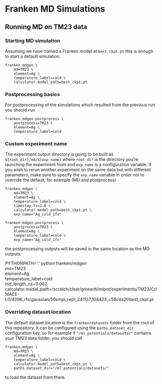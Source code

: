 # Franken MD Simulations

## Running MD on TM23 data

### Starting MD simulation

Assuming we have trained a Franken model at `best_ckpt.pt` this is enough to start a default simulation.
```
franken.mdgen \
    md=TM23 \
    element=Ag \
    temperature_label=cold \
    calculator.model_path=best_ckpt.pt
```

### Postprocessing basics
For postprocessing of the simulations which resulted from the previous run you should run
```
franken.mdgen.postprocess \
    postprocess=TM23 \
    element=Ag \
    temperature_label=cold
```

### Custom experiment name

The experiment output directory is going to be built as `${root_dir}/md/${exp_name}` where `root_dir` is the directory you're launching the experiment from and `exp_name` is a configuration variable. If you wish to rerun another experiment on the same data but with different parameters, make sure to specify the `exp_name` variable in order not to override the default, for example (MD and postprocess)
```
franken.mdgen \
    md=TM23 \
    element=Ag \
    temperature_label=cold \
    timestep_fs=1.0 \
    calculator.model_path=best_ckpt.pt \
    exp_name="Ag_cold_1fs"

franken.mdgen.postprocess \
    postprocess=TM23 \
    element=Ag \
    temperature_label=cold \
    exp_name="Ag_cold_1fs"
```

the postprocessing outputs will be saved in the same location as the MD outputs.


PYTHONPATH='.' python franken/mdgen \
    md=TM23 \
    element=Ag \
    temperature_label=cold \
    md_length_ns=0.002 \
    calculator.model_path=/scratch/clear/gmeanti/mlpot/experiments/TM23/Cr/MACE-L0/4096_rfs/gaussian/50smpl_rep1_241127_104423_c56cda2f/best_ckpt.pt

### Overriding dataset location

The default dataset location is the `franken/datasets` folder from the root of this repository.
It can be configured using the `paths.dataset_dir` configuration key, so for example if `"/ml_potentials/datasets/"` contains your TM23 data folder, you should call
```
franken.mdgen \
    md=TM23 \
    element=Ag \
    temperature_label=cold \
    calculator.model_path=best_ckpt.pt \
    paths.dataset_dir="/ml_potentials/datasets/"
```
to load the dataset from there.